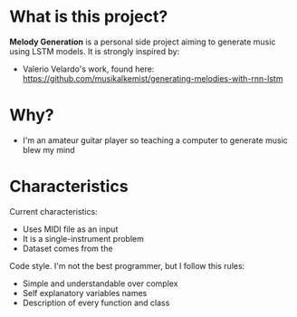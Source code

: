 # What is this project?

__Melody Generation__ is a personal side project aiming to generate music using LSTM models.
It is strongly inspired by:
* Valerio Velardo's work, found here: https://github.com/musikalkemist/generating-melodies-with-rnn-lstm

# Why?
* I'm an amateur guitar player so teaching a computer to generate music blew my mind

# Characteristics

Current characteristics:
*  Uses MIDI file as an input
*  It is a single-instrument problem
*  Dataset comes from the 

Code style.
I'm not the best programmer, but I follow this rules:
* Simple and understandable over complex
* Self explanatory variables names
* Description of every function and class
